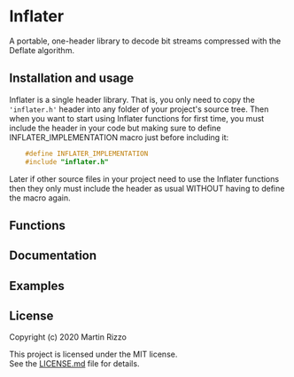Inflater
========

A portable, one-header library to decode bit streams compressed with the Deflate algorithm.


Installation and usage
----------------------

Inflater is a single header library. That is, you only need to copy the `'inflater.h'` header into any folder of your project's source tree. Then when you want to start using Inflater functions for first time, you must include the header in your code but making sure to define INFLATER_IMPLEMENTATION macro just before including it:

```C
    #define INFLATER_IMPLEMENTATION
    #include "inflater.h"
```

Later if other source files in your project need to use the Inflater functions then they only must include the header as usual WITHOUT having to define the macro again.

Functions
---------

Documentation
-------------

Examples
--------

License
-------

Copyright (c) 2020 Martin Rizzo

This project is licensed under the MIT license.  
See the [LICENSE.md]("LICENSE.md") file for details.
